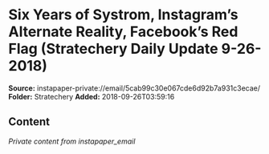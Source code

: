 # Six Years of Systrom, Instagram’s Alternate Reality, Facebook’s Red Flag (Stratechery Daily Update 9-26-2018)

**Source:** instapaper-private://email/5cab99c30e067cde6d92b7a931c3ecae/
**Folder:** Stratechery
**Added:** 2018-09-26T03:59:16




## Content
*Private content from instapaper_email*
